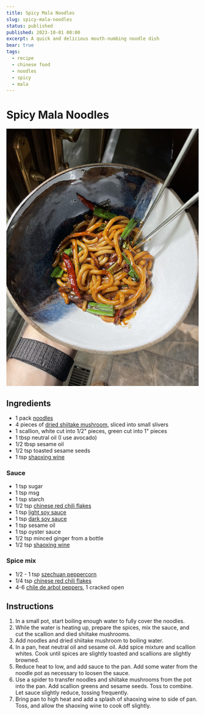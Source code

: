 ```yaml
---
title: Spicy Mala Noodles
slug: spicy-mala-noodles
status: published
published: 2023-10-01 00:00
excerpt: A quick and delicious mouth-numbing noodle dish
bear: true
tags:
  - recipe
  - chinese food
  - noodles
  - spicy
  - mala
---
```

# Spicy Mala Noodles

![](spicy-mala-noodles/IMG_6161.jpeg)
## Ingredients
* 1 pack [noodles](https://www.amazon.com/gp/product/B08TQPX37T)
* 4 pieces of [dried shiitake mushroom](https://www.amazon.com/dp/B00PXRL3D8), sliced into small slivers
* 1 scallion, white cut into 1/2" pieces, green cut into 1" pieces
* 1 tbsp neutral oil (I use avocado)
* 1/2 tbsp sesame oil
* 1/2 tsp toasted sesame seeds
* 1 tsp [shaoxing wine](https://www.amazon.com/gp/product/B07PW1S84L)
### Sauce
* 1 tsp sugar
* 1 tsp msg
* 1 tsp starch
* 1/2 tsp [chinese red chili flakes](https://www.amazon.com/gp/product/B073FRT39D)
* 1 tsp [light soy sauce](https://www.amazon.com/gp/product/B07PGWZCT6)
* 1 tsp [dark soy sauce](https://www.amazon.com/gp/product/B01I4CVE8C)
* 1 tsp sesame oil
* 1 tsp oyster sauce 
* 1/2 tsp minced ginger from a bottle
* 1/2 tsp [shaoxing wine](https://www.amazon.com/gp/product/B07PW1S84L)
### Spice mix
* 1/2 - 1 tsp [szechuan peppercorn](https://www.amazon.com/gp/product/B071CX48ZS)
* 1/4 tsp [chinese red chili flakes](https://www.amazon.com/gp/product/B073FRT39D)
* 4-6 [chile de arbol peppers](https://www.amazon.com/gp/product/B07TYNF3ND), 1 cracked open
## Instructions
1. In a small pot, start boiling enough water to fully cover the noodles.
2. While the water is heating up, prepare the spices, mix the sauce, and cut the scallion and died shiitake mushrooms.
3. Add noodles and dried shiitake mushroom to boiling water.
4. In a pan, heat neutral oil and sesame oil. Add spice mixture and scallion whites. Cook until spices are slightly toasted and scallions are slightly browned. 
5. Reduce heat to low, and add sauce to the pan. Add some water from the noodle pot as necessary to loosen the sauce.
6. Use a spider to transfer noodles and shiitake mushrooms from the pot into the pan. Add scallion greens and sesame seeds. Toss to combine. Let sauce slightly reduce, tossing frequently.
7. Bring pan to high heat and add a splash of shaoxing wine to side of pan. Toss, and allow the shaoxing wine to cook off slightly.
